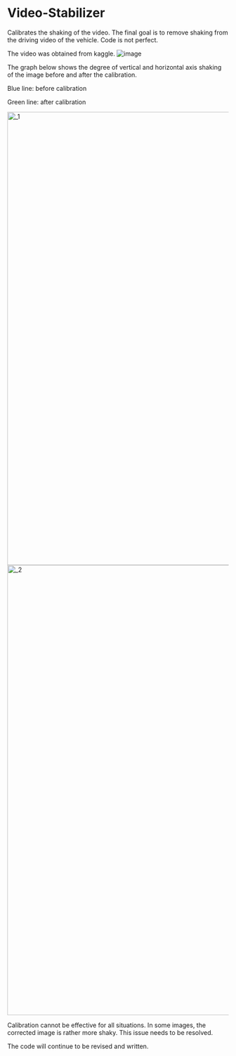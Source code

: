 # Video-Stabilizer

Calibrates the shaking of the video. The final goal is to remove shaking from the driving video of the vehicle.
Code is not perfect.

The video was obtained from kaggle.
![image](https://github.com/gyb357/Video-Stabilizer/assets/43545235/498871bb-a862-403e-8d41-db7f2e3a5ead)

The graph below shows the degree of vertical and horizontal axis shaking of the image before and after the calibration.

  Blue line: before calibration
  
  Green line: after calibration

<img width="1030" alt="_1" src="https://github.com/gyb357/Video-Stabilizer/assets/43545235/9dcb26a1-a707-41be-9b69-3cf96d905e7b">

<img width="1023" alt="_2" src="https://github.com/gyb357/Video-Stabilizer/assets/43545235/8bc3634f-f6ee-4f50-963f-e1c77a6ca20b">



Calibration cannot be effective for all situations. In some images, the corrected image is rather more shaky.
This issue needs to be resolved.

The code will continue to be revised and written.
